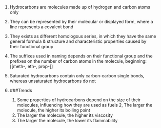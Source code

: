 1. Hydrocarbons are molecules made up of hydrogen and carbon atoms only
2. They can be represented by their molecular or displayed form, where a line represents a covalent bond
3. They exists as different homologous series, in which they have the same general formula & structure and characteristic properties caused by their functional group
4. The suffixes used in naming depends on their functional group and the prefixes on the number of carbon atoms in the molecule, beginning: [[meth-, eth-, prop-]]
5. Saturated hydrocarbons contain only carbon-carbon single bonds, whereas unsaturated hydrocarbons do not
6. ###Trends

    1. Some properties of hydrocarbons depend on the size of their molecules, influencing how they are used as fuels
    2, The larger the molecule, the higher its boiling point
    3. The larger the molecule, the higher its viscosity
    4. The larger the molecule, the lower its flammability
